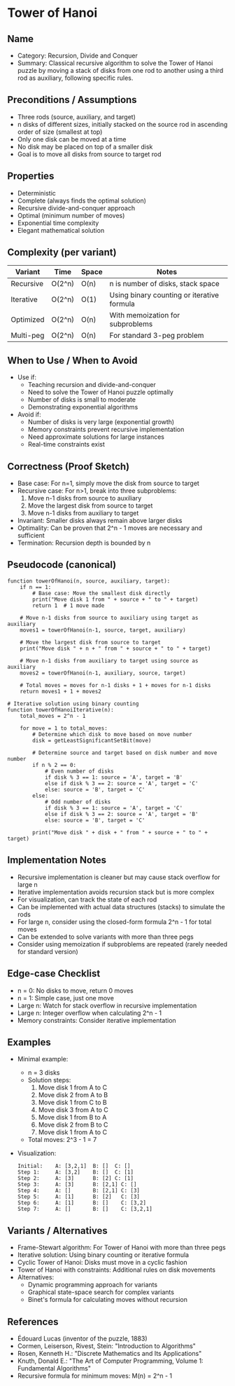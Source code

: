 # Tower of Hanoi

## Name
- Category: Recursion, Divide and Conquer
- Summary: Classical recursive algorithm to solve the Tower of Hanoi puzzle by moving a stack of disks from one rod to another using a third rod as auxiliary, following specific rules.

## Preconditions / Assumptions
- Three rods (source, auxiliary, and target)
- n disks of different sizes, initially stacked on the source rod in ascending order of size (smallest at top)
- Only one disk can be moved at a time
- No disk may be placed on top of a smaller disk
- Goal is to move all disks from source to target rod

## Properties
- Deterministic
- Complete (always finds the optimal solution)
- Recursive divide-and-conquer approach
- Optimal (minimum number of moves)
- Exponential time complexity
- Elegant mathematical solution

## Complexity (per variant)
| Variant | Time | Space | Notes |
|---|---|---|---|
| Recursive | O(2^n) | O(n) | n is number of disks, stack space |
| Iterative | O(2^n) | O(1) | Using binary counting or iterative formula |
| Optimized | O(2^n) | O(n) | With memoization for subproblems |
| Multi-peg | O(2^n) | O(n) | For standard 3-peg problem |

## When to Use / When to Avoid
- Use if:
  - Teaching recursion and divide-and-conquer
  - Need to solve the Tower of Hanoi puzzle optimally
  - Number of disks is small to moderate
  - Demonstrating exponential algorithms
- Avoid if:
  - Number of disks is very large (exponential growth)
  - Memory constraints prevent recursive implementation
  - Need approximate solutions for large instances
  - Real-time constraints exist

## Correctness (Proof Sketch)
- Base case: For n=1, simply move the disk from source to target
- Recursive case: For n>1, break into three subproblems:
  1. Move n-1 disks from source to auxiliary
  2. Move the largest disk from source to target
  3. Move n-1 disks from auxiliary to target
- Invariant: Smaller disks always remain above larger disks
- Optimality: Can be proven that 2^n - 1 moves are necessary and sufficient
- Termination: Recursion depth is bounded by n

## Pseudocode (canonical)
```pseudo
function towerOfHanoi(n, source, auxiliary, target):
    if n == 1:
        # Base case: Move the smallest disk directly
        print("Move disk 1 from " + source + " to " + target)
        return 1  # 1 move made
    
    # Move n-1 disks from source to auxiliary using target as auxiliary
    moves1 = towerOfHanoi(n-1, source, target, auxiliary)
    
    # Move the largest disk from source to target
    print("Move disk " + n + " from " + source + " to " + target)
    
    # Move n-1 disks from auxiliary to target using source as auxiliary
    moves2 = towerOfHanoi(n-1, auxiliary, source, target)
    
    # Total moves = moves for n-1 disks + 1 + moves for n-1 disks
    return moves1 + 1 + moves2

# Iterative solution using binary counting
function towerOfHanoiIterative(n):
    total_moves = 2^n - 1
    
    for move = 1 to total_moves:
        # Determine which disk to move based on move number
        disk = getLeastSignificantSetBit(move)
        
        # Determine source and target based on disk number and move number
        if n % 2 == 0:
            # Even number of disks
            if disk % 3 == 1: source = 'A', target = 'B'
            else if disk % 3 == 2: source = 'A', target = 'C'
            else: source = 'B', target = 'C'
        else:
            # Odd number of disks
            if disk % 3 == 1: source = 'A', target = 'C'
            else if disk % 3 == 2: source = 'A', target = 'B'
            else: source = 'B', target = 'C'
        
        print("Move disk " + disk + " from " + source + " to " + target)
```

## Implementation Notes
- Recursive implementation is cleaner but may cause stack overflow for large n
- Iterative implementation avoids recursion stack but is more complex
- For visualization, can track the state of each rod
- Can be implemented with actual data structures (stacks) to simulate the rods
- For large n, consider using the closed-form formula 2^n - 1 for total moves
- Can be extended to solve variants with more than three pegs
- Consider using memoization if subproblems are repeated (rarely needed for standard version)

## Edge-case Checklist
- n = 0: No disks to move, return 0 moves
- n = 1: Simple case, just one move
- Large n: Watch for stack overflow in recursive implementation
- Large n: Integer overflow when calculating 2^n - 1
- Memory constraints: Consider iterative implementation

## Examples
- Minimal example:
  - n = 3 disks
  - Solution steps:
    1. Move disk 1 from A to C
    2. Move disk 2 from A to B
    3. Move disk 1 from C to B
    4. Move disk 3 from A to C
    5. Move disk 1 from B to A
    6. Move disk 2 from B to C
    7. Move disk 1 from A to C
  - Total moves: 2^3 - 1 = 7
  
- Visualization:
  ```
  Initial:    A: [3,2,1]  B: []  C: []
  Step 1:     A: [3,2]    B: []  C: [1]
  Step 2:     A: [3]      B: [2] C: [1]
  Step 3:     A: [3]      B: [2,1] C: []
  Step 4:     A: []       B: [2,1] C: [3]
  Step 5:     A: [1]      B: [2]   C: [3]
  Step 6:     A: [1]      B: []    C: [3,2]
  Step 7:     A: []       B: []    C: [3,2,1]
  ```

## Variants / Alternatives
- Frame-Stewart algorithm: For Tower of Hanoi with more than three pegs
- Iterative solution: Using binary counting or iterative formula
- Cyclic Tower of Hanoi: Disks must move in a cyclic fashion
- Tower of Hanoi with constraints: Additional rules on disk movements
- Alternatives:
  - Dynamic programming approach for variants
  - Graphical state-space search for complex variants
  - Binet's formula for calculating moves without recursion

## References
- Édouard Lucas (inventor of the puzzle, 1883)
- Cormen, Leiserson, Rivest, Stein: "Introduction to Algorithms"
- Rosen, Kenneth H.: "Discrete Mathematics and Its Applications"
- Knuth, Donald E.: "The Art of Computer Programming, Volume 1: Fundamental Algorithms"
- Recursive formula for minimum moves: M(n) = 2^n - 1
